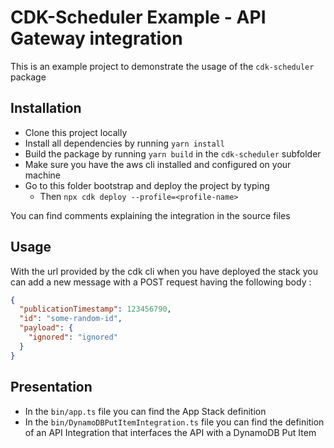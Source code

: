 # CDK-Scheduler Example - API Gateway integration

This is an example project to demonstrate the usage of the `cdk-scheduler` package

## Installation

- Clone this project locally
- Install all dependencies by running `yarn install`
- Build the package by running `yarn build` in the `cdk-scheduler` subfolder
- Make sure you have the aws cli installed and configured on your machine
- Go to this folder bootstrap and deploy the project by typing
  - Then `npx cdk deploy --profile=<profile-name>`

You can find comments explaining the integration in the source files

## Usage

With the url provided by the cdk cli when you have deployed the stack you can add a new message with a POST request having the following body :

```json
{
  "publicationTimestamp": 123456790,
  "id": "some-random-id",
  "payload": {
    "ignored": "ignored"
  }
}
```

## Presentation

- In the `bin/app.ts` file you can find the App Stack definition
- In the `bin/DynamoDBPutItemIntegration.ts` file you can find the definition of an API Integration that interfaces the API with a DynamoDB Put Item
